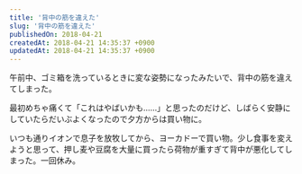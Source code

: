 ```yaml
---
title: '背中の筋を違えた'
slug: '背中の筋を違えた'
publishedOn: 2018-04-21
createdAt: 2018-04-21 14:35:37 +0900
updatedAt: 2018-04-21 14:35:37 +0900
---
```

午前中、ゴミ箱を洗っているときに変な姿勢になったみたいで、背中の筋を違えてしまった。

最初めちゃ痛くて「これはやばいかも……」と思ったのだけど、しばらく安静にしていたらだいぶよくなったので夕方からは買い物に。

いつも通りイオンで息子を放牧してから、ヨーカドーで買い物。少し食事を変えようと思って、押し麦や豆腐を大量に買ったら荷物が重すぎて背中が悪化してしまった。一回休み。
